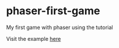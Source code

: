 # phaser-first-game
My first game with phaser using the tutorial

Visit the example <a href="https://alvaroassmus.github.io/phaser-first-game/" target="_blank">here</a>
